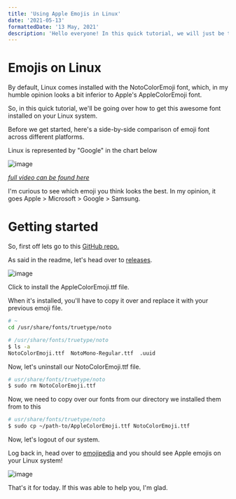 ```yaml
---
title: 'Using Apple Emojis in Linux'
date: '2021-05-13'
formattedDate: '13 May, 2021'
description: 'Hello everyone! In this quick tutorial, we will just be taking at how to replace the default Google Emojis with Apple emojis.'
---
```


# Emojis on Linux

By default, Linux comes installed with the NotoColorEmoji font, which, in my humble opinion looks a bit inferior to Apple's AppleColorEmoji font.

So, in this quick tutorial, we'll be going over how to get this awesome font installed on your Linux system.

Before we get started, here's a side-by-side comparison of emoji font across different platforms.

Linux is represented by "Google" in the chart below

![image](https://user-images.githubusercontent.com/69592270/106525030-5d2ab100-64b1-11eb-9fac-ee008116fd2f.png)

_[full video can be found here](https://www.youtube.com/watch?v=Exz-oZFlxUA)_

I'm curious to see which emoji you think looks the best. In my opinion, it goes Apple > Microsoft > Google > Samsung.

# Getting started

So, first off lets go to this [GitHub repo.](https://github.com/samuelngs/apple-emoji-linux)

As said in the readme, let's head over to [releases](https://github.com/samuelngs/apple-emoji-linux/releases).

![image](https://user-images.githubusercontent.com/69592270/106525498-112c3c00-64b2-11eb-9e2e-ee407d87a06c.png)

Click to install the AppleColorEmoji.ttf file.

When it's installed, you'll have to copy it over and replace it with your previous emoji file.

```bash
# ~
cd /usr/share/fonts/truetype/noto

# /usr/share/fonts/truetype/noto
$ ls -a
NotoColorEmoji.ttf  NotoMono-Regular.ttf  .uuid
```

Now, let's uninstall our NotoColorEmoji.ttf file.

```bash
# usr/share/fonts/truetype/noto
$ sudo rm NotoColorEmoji.ttf
```

Now, we need to copy over our fonts from our directory we installed them from to this

```bash
# usr/share/fonts/truetype/noto
$ sudo cp ~/path-to/AppleColorEmoji.ttf NotoColorEmoji.ttf
```

Now, let's logout of our system.

Log back in, head over to [emojipedia](https://emojipedia.com/) and you should see Apple emojis on your Linux system!

![image](https://user-images.githubusercontent.com/69592270/106526704-14282c00-64b4-11eb-9f60-36bb704b2fac.png)

That's it for today. If this was able to help you, I'm glad.
